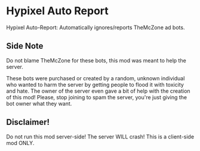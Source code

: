 # Hypixel Auto Report
Hypixel Auto-Report: Automatically ignores/reports TheMcZone ad bots.

## Side Note
Do not blame TheMcZone for these bots, this mod was meant to help the server.

These bots were purchased or created by a random, unknown individual who wanted to harm the server by getting people to flood it with toxicity and hate. The owner of the server even gave a bit of help with the creation of this mod! Please, stop joining to spam the server, you're just giving the bot owner what they want.

## Disclaimer!

Do not run this mod server-side! The server WILL crash! This is a client-side mod ONLY.
